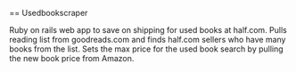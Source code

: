 == Usedbookscraper

Ruby on rails web app to save on shipping for used books at half.com. Pulls reading list from goodreads.com and finds half.com sellers who have many books from the list. Sets the max price for the used book search by pulling the new book price from Amazon.
